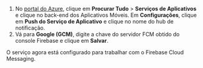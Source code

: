 
1. No [portal do Azure](https://portal.azure.com/), clique em **Procurar Tudo** > **Serviços de Aplicativos** e clique no back-end dos Aplicativos Móveis. Em **Configurações**, clique em **Push do Serviço de Aplicativo** e clique no nome do hub de notificação.
2. Vá para **Google (GCM)**, digite a chave do servidor FCM obtido do console Firebase e clique em **Salvar**.

O serviço agora está configurado para trabalhar com o Firebase Cloud Messaging.

<!-- URLs. -->

<!-- images -->


<!--HONumber=Dec16_HO2-->


